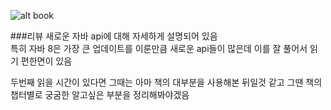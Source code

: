 ![alt book](http://image.yes24.com/momo/TopCate479/MidCate007/47865433.jpg)

###리뷰
새로운 자바 api에 대해 자세하게 설명되어 있음  
특히 자바 8은 가장 큰 업데이트를 이룬만큼 새로운 api들이 많은데 이를 잘 풀어서 읽기 편한면이 있음

두번째 읽을 시간이 있다면 그때는 아마 책의 대부분을 사용해본 뒤일것 같고
그땐 책의 챕터별로 궁굼한 알고싶은 부분을 정리해봐야겠음  

